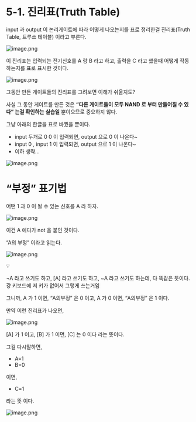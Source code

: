 # 5-1. 진리표(Truth Table)

input 과 output 이 논리게이트에 따라 어떻게 나오는지를 표로 정리한걸 진리표(Truth Table, 트루쓰 테이블) 이라고 부른다.

![image.png](5-1%20%E1%84%8C%E1%85%B5%E1%86%AB%E1%84%85%E1%85%B5%E1%84%91%E1%85%AD(Truth%20Table)%201bc80ae0869c81c9b3b4daae5a6d6f2d/image.png)

이 진리표는 입력되는 전기신호를  A 랑 B 라고 하고, 출력을 C 라고 했을때 어떻게 작동하는지를 표로 표시한 것이다.

![image.png](5-1%20%E1%84%8C%E1%85%B5%E1%86%AB%E1%84%85%E1%85%B5%E1%84%91%E1%85%AD(Truth%20Table)%201bc80ae0869c81c9b3b4daae5a6d6f2d/image%201.png)

그동안 만든 게이트들의 진리표를 그려보면 이해가 쉬울지도?

사실 그 동안 게이트를 만든 것은 **“다른 게이트들이 모두 NAND 로 부터 만들어질 수 있다” 는걸 확인하는 실습일** 뿐이으므로 중요하지 않다.

그냥 아래의 한글을 표로 바꿨을 뿐이다.

- input 두개로 0 0 이 입력되면, output 으로 0 이 나온다~
- input 0 , input 1 이 입력되면, output 으로 1 이 나온다~
- 이하 생략…

![image.png](5-1%20%E1%84%8C%E1%85%B5%E1%86%AB%E1%84%85%E1%85%B5%E1%84%91%E1%85%AD(Truth%20Table)%201bc80ae0869c81c9b3b4daae5a6d6f2d/image%202.png)

# “부정” 표기법

어떤 1 과 0 이 될 수 있는 신호를 A 라 하자.

![image.png](5-1%20%E1%84%8C%E1%85%B5%E1%86%AB%E1%84%85%E1%85%B5%E1%84%91%E1%85%AD(Truth%20Table)%201bc80ae0869c81c9b3b4daae5a6d6f2d/image%203.png)

이건 A 에다가 not 을 붙인 것이다.

“A의 부정” 이라고 읽는다.

![image.png](5-1%20%E1%84%8C%E1%85%B5%E1%86%AB%E1%84%85%E1%85%B5%E1%84%91%E1%85%AD(Truth%20Table)%201bc80ae0869c81c9b3b4daae5a6d6f2d/image%204.png)


💡

¬A 라고 쓰기도 하고, [A] 라고 쓰기도 하고, ~A 라고 쓰기도 하는데, 다 똑같은 뜻이다. 걍 키보드에 저 키가 없어서 그렇게 쓰는거임



그니까, A 가 1 이면, “A의부정” 은 0 이고, A 가 0 이면, “A의부정” 은 1 이다.

만약 이런 진리표가 나오면,

![image.png](5-1%20%E1%84%8C%E1%85%B5%E1%86%AB%E1%84%85%E1%85%B5%E1%84%91%E1%85%AD(Truth%20Table)%201bc80ae0869c81c9b3b4daae5a6d6f2d/image%205.png)

[A] 가 1 이고, [B] 가 1 이면, [C] 는 0 이다 라는 뜻이다.

그걸 다시말하면,

- A=1
- B=0

이면,

- C=1

라는 뜻 이다. 

![image.png](5-1%20%E1%84%8C%E1%85%B5%E1%86%AB%E1%84%85%E1%85%B5%E1%84%91%E1%85%AD(Truth%20Table)%201bc80ae0869c81c9b3b4daae5a6d6f2d/image%206.png)